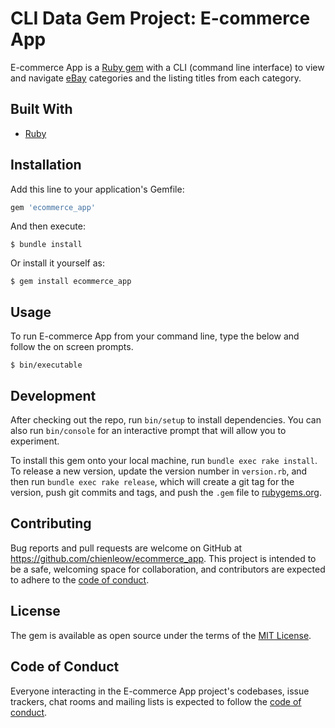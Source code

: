 # CLI Data Gem Project: E-commerce App

E-commerce App is a [Ruby gem](https://guides.rubygems.org/what-is-a-gem/) with a CLI (command line interface) to view and navigate [eBay](https://www.ebay.com/) categories and the listing titles from each category.

## Built With
- [Ruby](https://www.ruby-lang.org/en/)

## Installation

Add this line to your application's Gemfile:

```ruby
gem 'ecommerce_app'
```

And then execute:

    $ bundle install

Or install it yourself as:

    $ gem install ecommerce_app

## Usage

To run E-commerce App from your command line, type the below and follow the on screen prompts.

    $ bin/executable
    

## Development

After checking out the repo, run `bin/setup` to install dependencies. You can also run `bin/console` for an interactive prompt that will allow you to experiment.

To install this gem onto your local machine, run `bundle exec rake install`. To release a new version, update the version number in `version.rb`, and then run `bundle exec rake release`, which will create a git tag for the version, push git commits and tags, and push the `.gem` file to [rubygems.org](https://rubygems.org).

## Contributing

Bug reports and pull requests are welcome on GitHub at https://github.com/chienleow/ecommerce_app. This project is intended to be a safe, welcoming space for collaboration, and contributors are expected to adhere to the [code of conduct](https://github.com/[USERNAME]/ecommerce_app/blob/master/CODE_OF_CONDUCT.md).


## License

The gem is available as open source under the terms of the [MIT License](https://opensource.org/licenses/MIT).

## Code of Conduct

Everyone interacting in the E-commerce App project's codebases, issue trackers, chat rooms and mailing lists is expected to follow the [code of conduct](https://github.com/[USERNAME]/ecommerce_app/blob/master/CODE_OF_CONDUCT.md).
